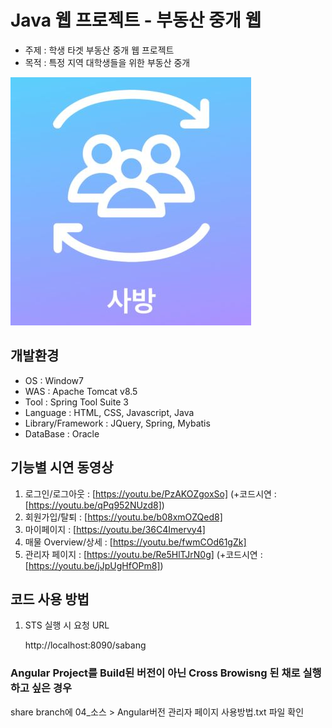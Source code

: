 # Java 웹 프로젝트 - 부동산 중개 웹 
* 주제 : 학생 타겟 부동산 중개 웹 프로젝트
* 목적 : 특정 지역 대학생들을 위한 부동산 중개

![](sabang_logo.jpg)



## 개발환경
* OS : Window7
* WAS : Apache Tomcat v8.5
* Tool : Spring Tool Suite 3
* Language : HTML, CSS, Javascript, Java
* Library/Framework : JQuery, Spring, Mybatis
* DataBase : Oracle



## 기능별 시연 동영상
1. 로그인/로그아웃 : [https://youtu.be/PzAKOZgoxSo]
    (+코드시연 : [https://youtu.be/qPq952NUzd8])
2. 회원가입/탈퇴 : [https://youtu.be/b08xmOZQed8]
3. 마이페이지 : [https://youtu.be/36C4Imervy4]
4. 매물 Overview/상세 : [https://youtu.be/fwmCOd61gZk]
5. 관리자 페이지 : [https://youtu.be/Re5HlTJrN0g]
    (+코드시연 : [https://youtu.be/jJpUgHfOPm8])

## 코드 사용 방법
1. STS 실행 시 요청 URL 

	http://localhost:8090/sabang

 ### Angular Project를 Build된 버전이 아닌 Cross Browisng 된 채로 실행하고 싶은 경우
 share branch에 04_소스 > Angular버전 관리자 페이지 사용방법.txt 파일 확인
 
